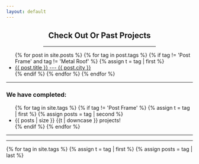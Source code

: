 ```yaml
---
layout: default
---
```


<div style="padding: 0 100 0 100;">
  <h2 style="text-align: center;">Check Out Or Past Projects</h2>
  <hr>
</div>

<div class="past_projects">
  <ul>
    {% for post in site.posts %}
      {% for tag in post.tags %}
        {% if tag != 'Post Frame' and tag != 'Metal Roof' %}
          {% assign t = tag | first %}
          <li>
            <a href="{{ post.url }}">{{ post.title }} --- {{ post.city }}</a>
          </li>
        {% endif %}
      {% endfor %}
    {% endfor %}
  </ul>

  <hr>


  <h3>We have completed:</h3>
  <ul class="tags">
    {% for tag in site.tags %}
      {% if tag != 'Post Frame' %}
        {% assign t = tag | first %}
        {% assign posts = tag | second %}
        <li>{{ posts | size }} {{t | downcase }} projects!</li>
      {% endif %}
    {% endfor %}
  </ul>

  <hr>

  <hr>

  {% for tag in site.tags %}
    {% assign t = tag | first %}
    {% assign posts = tag | last %}

<!--
  {{ t | downcase }}
    <ul>
      {% for post in posts %}
        {% if post.tags contains t %}
          <li>
            <a href="{{ post.url }}">{{ post.title }}</a>
            <span class="date">{{ post.date | date: "%B %-d, %Y"  }}</span>
          </li>
        {% endif %}
      {% endfor %}
    </ul>
  {% endfor %}
-->

</div>
